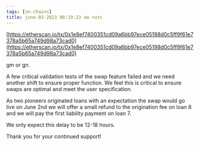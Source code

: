 ```yaml
---
tags: [on-chains]
title: june-03-2023 08:19:23 am +utc
---
```


[https://etherscan.io/tx/0x1e8ef7400351cd09a6bb97ece05198d0c5ff9f61e7378a5b65a749d98a73cad0](https://etherscan.io/tx/0x1e8ef7400351cd09a6bb97ece05198d0c5ff9f61e7378a5b65a749d98a73cad0)

gm or gn.

A few critical validation tests of the swap feature failed and we need another shift to ensure proper function. We feel this is critical to ensure swaps are optimal and meet the user specification.

As two pioneers originated loans with an expectation the swap would go live on June 2nd we will offer a small refund to the origination fee on loan 8 and we will pay the first liability payment on loan 7.

We only expect this delay to be 12-18 hours.

Thank you for your continued support!

